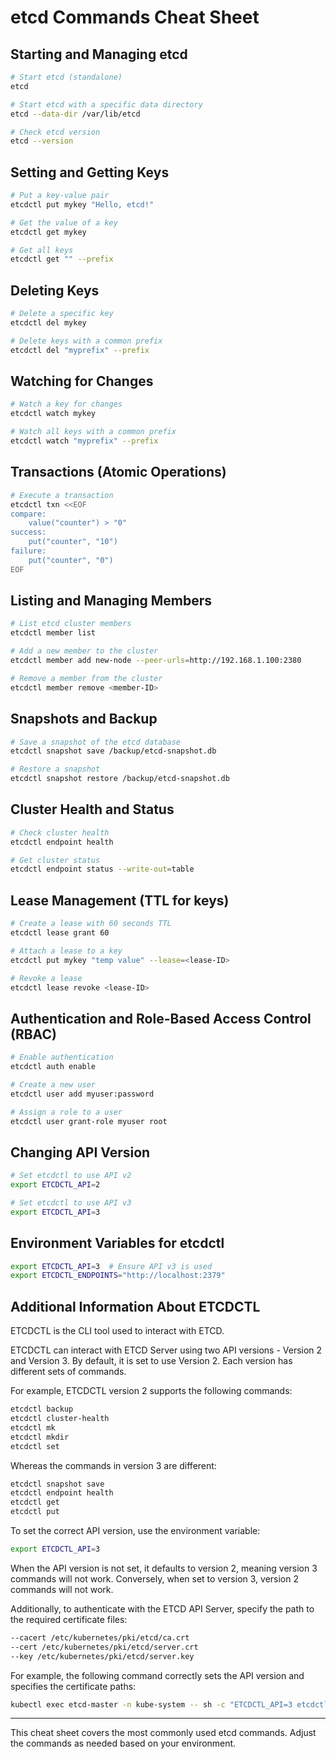 # etcd Commands Cheat Sheet

## Starting and Managing etcd
```sh
# Start etcd (standalone)
etcd

# Start etcd with a specific data directory
etcd --data-dir /var/lib/etcd

# Check etcd version
etcd --version
```

## Setting and Getting Keys
```sh
# Put a key-value pair
etcdctl put mykey "Hello, etcd!"

# Get the value of a key
etcdctl get mykey

# Get all keys
etcdctl get "" --prefix
```

## Deleting Keys
```sh
# Delete a specific key
etcdctl del mykey

# Delete keys with a common prefix
etcdctl del "myprefix" --prefix
```

## Watching for Changes
```sh
# Watch a key for changes
etcdctl watch mykey

# Watch all keys with a common prefix
etcdctl watch "myprefix" --prefix
```

## Transactions (Atomic Operations)
```sh
# Execute a transaction
etcdctl txn <<EOF
compare:
    value("counter") > "0"
success:
    put("counter", "10")
failure:
    put("counter", "0")
EOF
```

## Listing and Managing Members
```sh
# List etcd cluster members
etcdctl member list

# Add a new member to the cluster
etcdctl member add new-node --peer-urls=http://192.168.1.100:2380

# Remove a member from the cluster
etcdctl member remove <member-ID>
```

## Snapshots and Backup
```sh
# Save a snapshot of the etcd database
etcdctl snapshot save /backup/etcd-snapshot.db

# Restore a snapshot
etcdctl snapshot restore /backup/etcd-snapshot.db
```

## Cluster Health and Status
```sh
# Check cluster health
etcdctl endpoint health

# Get cluster status
etcdctl endpoint status --write-out=table
```

## Lease Management (TTL for keys)
```sh
# Create a lease with 60 seconds TTL
etcdctl lease grant 60

# Attach a lease to a key
etcdctl put mykey "temp value" --lease=<lease-ID>

# Revoke a lease
etcdctl lease revoke <lease-ID>
```

## Authentication and Role-Based Access Control (RBAC)
```sh
# Enable authentication
etcdctl auth enable

# Create a new user
etcdctl user add myuser:password

# Assign a role to a user
etcdctl user grant-role myuser root
```

## Changing API Version
```sh
# Set etcdctl to use API v2
export ETCDCTL_API=2

# Set etcdctl to use API v3
export ETCDCTL_API=3
```

## Environment Variables for etcdctl
```sh
export ETCDCTL_API=3  # Ensure API v3 is used
export ETCDCTL_ENDPOINTS="http://localhost:2379"
```

## Additional Information About ETCDCTL
ETCDCTL is the CLI tool used to interact with ETCD.

ETCDCTL can interact with ETCD Server using two API versions - Version 2 and Version 3. By default, it is set to use Version 2. Each version has different sets of commands.

For example, ETCDCTL version 2 supports the following commands:
```sh
etcdctl backup
etcdctl cluster-health
etcdctl mk
etcdctl mkdir
etcdctl set
```
Whereas the commands in version 3 are different:
```sh
etcdctl snapshot save 
etcdctl endpoint health
etcdctl get
etcdctl put
```
To set the correct API version, use the environment variable:
```sh
export ETCDCTL_API=3
```
When the API version is not set, it defaults to version 2, meaning version 3 commands will not work. Conversely, when set to version 3, version 2 commands will not work.

Additionally, to authenticate with the ETCD API Server, specify the path to the required certificate files:
```sh
--cacert /etc/kubernetes/pki/etcd/ca.crt     
--cert /etc/kubernetes/pki/etcd/server.crt     
--key /etc/kubernetes/pki/etcd/server.key
```
For example, the following command correctly sets the API version and specifies the certificate paths:
```sh
kubectl exec etcd-master -n kube-system -- sh -c "ETCDCTL_API=3 etcdctl get / --prefix --keys-only --limit=10 --cacert /etc/kubernetes/pki/etcd/ca.crt --cert /etc/kubernetes/pki/etcd/server.crt --key /etc/kubernetes/pki/etcd/server.key"
```

---
This cheat sheet covers the most commonly used etcd commands. Adjust the commands as needed based on your environment.